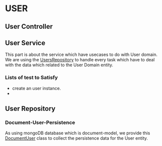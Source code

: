 # USER

## User Controller

## User Service

This part is about the service which have usecases to do with User domain.
We are using the [UsersRepository](./infrastructure/users.repository.ts) to handle every task which have to deal with the data which related to the User Domain entity.

### Lists of test to Satisfy

- create an user instance.
-

## User Repository

### Document-User-Persistence

As using mongoDB database which is document-model, we provide this [DocumentUser](./infrastructure/document/users.repository.ts) class to collect the persistence data for the User entity.
